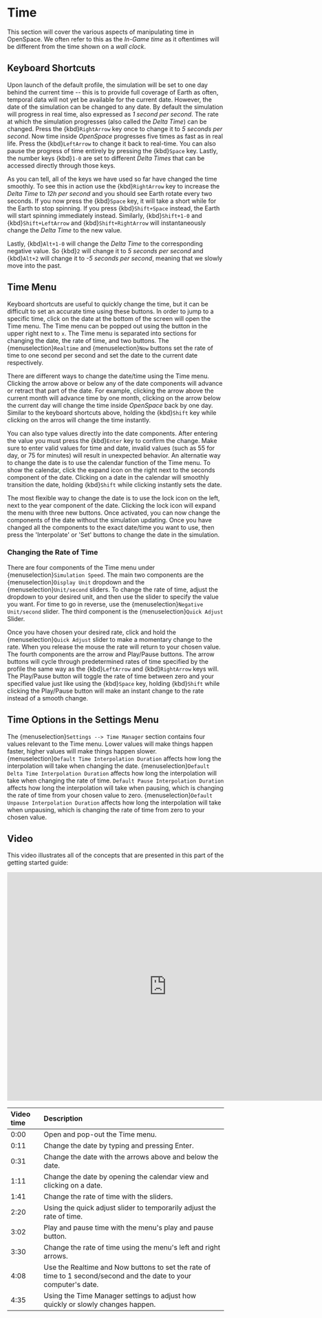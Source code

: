 # Time
This section will cover the various aspects of manipulating time in OpenSpace. We often refer to this as the _In-Game time_ as it oftentimes will be different from the time shown on a _wall clock_.


## Keyboard Shortcuts
Upon launch of the default profile, the simulation will be set to one day behind the current time -- this is to provide full coverage of Earth as often, temporal data will not yet be available for the current date. However, the date of the simulation can be changed to any date. By default the simulation will progress in real time, also expressed as _1 second per second_. The rate at which the simulation progresses (also called the _Delta Time_) can be changed. Press the {kbd}`RightArrow` key once to change it to _5 seconds per second_. Now time inside _OpenSpace_ progresses five times as fast as in real life. Press the {kbd}`LeftArrow` to change it back to real-time. You can also pause the progress of time entirely by pressing the {kbd}`Space` key. Lastly, the number keys {kbd}`1-0` are set to different _Delta Times_ that can be accessed directly through those keys.

As you can tell, all of the keys we have used so far have changed the time smoothly. To see this in action use the {kbd}`RightArrow` key to increase the _Delta Time_ to _12h per second_ and you should see Earth rotate every two seconds. If you now press the {kbd}`Space` key, it will take a short while for the Earth to stop spinning. If you press {kbd}`Shift+Space` instead, the Earth will start spinning immediately instead. Similarly, {kbd}`Shift+1-0` and {kbd}`Shift+LeftArrow` and {kbd}`Shift+RightArrow` will instantaneously change the _Delta Time_ to the new value.

Lastly, {kbd}`Alt+1-0` will change the _Delta Time_ to the corresponding negative value. So {kbd}`2` will change it to _5 seconds per second_ and {kbd}`Alt+2` will change it to _-5 seconds per second_, meaning that we slowly move into the past.


## Time Menu
Keyboard shortcuts are useful to quickly change the time, but it can be difficult to set an accurate time using these buttons. In order to jump to a specific time, click on the date at the bottom of the screen will open the Time menu. The Time menu can be popped out using the button in the upper right next to `x`. The Time menu is separated into sections for changing the date, the rate of time, and two buttons. The {menuselection}`Realtime` and {menuselection}`Now` buttons set the rate of time to one second per second and set the date to the current date respectively.

There are different ways to change the date/time using the Time menu. Clicking the arrow above or below any of the date components will advance or retract that part of the date. For example, clicking the arrow above the current month will advance time by one month, clicking on the arrow below the current day will change the time inside _OpenSpace_ back by one day. Similar to the keyboard shortcuts above, holding the {kbd}`Shift` key while clicking on the arros will change the time instantly.

You can also type values directly into the date components. After entering the value you must press the {kbd}`Enter` key to confirm the change. Make sure to enter valid values for time and date, invalid values (such as 55 for day, or 75 for minutes) will result in unexpected behavior. An alternatie way to change the date is to use the calendar function of the Time menu. To show the calendar, click the expand icon on the right next to the seconds component of the date. Clicking on a date in the calendar will smoothly transition the date, holding {kbd}`Shift` while clicking instantly sets the date.

The most flexible way to change the date is to use the lock icon on the left, next to the year component of the date. Clicking the lock icon will expand the menu with three new buttons. Once activated, you can now change the components of the date without the simulation updating. Once you have changed all the components to the exact date/time you want to use, then press the 'Interpolate' or 'Set' buttons to change the date in the simulation.

### Changing the Rate of Time
There are four components of the Time menu under {menuselection}`Simulation Speed`. The main two components are the {menuselection}`Display Unit` dropdown and the {menuselection}`Unit/second` sliders. To change the rate of time, adjust the dropdown to your desired unit, and then use the slider to specify the value you want. For time to go in reverse, use the {menuselection}`Negative Unit/second` slider. The third component is the {menuselection}`Quick Adjust` Slider.

Once you have chosen your desired rate, click and hold the {menuselection}`Quick Adjust` slider to make a momentary change to the rate. When you release the mouse the rate will return to your chosen value. The fourth components are the arrow and Play/Pause buttons. The arrow buttons will cycle through predetermined rates of time specified by the profile the same way as the {kbd}`LeftArrow` and {kbd}`RightArrow` keys will. The Play/Pause button will toggle the rate of time between zero and your specified value just like using the {kbd}`Space` key, holding {kbd}`Shift` while clicking the Play/Pause button will make an instant change to the rate instead of a smooth change.


## Time Options in the Settings Menu
The {menuselection}`Settings --> Time Manager` section contains four values relevant to the Time menu. Lower values will make things happen faster, higher values will make things happen slower. {menuselection}`Default Time Interpolation Duration` affects how long the interpolation will take when changing the date. {menuselection}`Default Delta Time Interpolation Duration` affects how long the interpolation will take when changing the rate of time. `Default Pause Interpolation Duration` affects how long the interpolation will take when pausing, which is changing the rate of time from your chosen value to zero. {menuselection}`Default Unpause Interpolation Duration` affects how long the interpolation will take when unpausing, which is changing the rate of time from zero to your chosen value.


## Video
This video illustrates all of the concepts that are presented in this part of the getting started guide:

<iframe width="740" height="530" src="https://www.youtube.com/embed/z0daNU4OFFA" frameborder="0" allow="autoplay; encrypted-media" allowfullscreen></iframe>

| Video time | Description |
|:-------------|:------------------|
| 0:00 | Open and pop-out the Time menu. |
| 0:11 | Change the date by typing and pressing Enter. |
| 0:31 | Change the date with the arrows above and below the date. |
| 1:11 | Change the date by opening the calendar view and clicking on a date. |
| 1:41 | Change the rate of time with the sliders. |
| 2:20 | Using the quick adjust slider to temporarily adjust the rate of time. |
| 3:02 | Play and pause time with the menu's play and pause button. |
| 3:30 | Change the rate of time using the menu's left and right arrows. |
| 4:08 | Use the Realtime and Now buttons to set the rate of time to 1 second/second and the date to your computer's date. |
| 4:35 | Using the Time Manager settings to adjust how quickly or slowly changes happen. |

